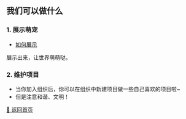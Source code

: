 ## 我们可以做什么

### 1. 展示萌宠

- [如何展示](./how-to-show.md)

展示出来，让世界萌萌哒。

### 2. 维护项目

- 当你加入组织后，你可以在组织中新建项目做一些自己喜欢的项目啦~
- 但是注意和谐、文明！

[🔔 返回首页](./README.md)

